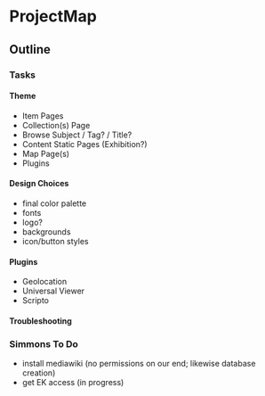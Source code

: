 # ProjectMap
## Outline
### Tasks
#### Theme
* Item Pages
* Collection(s) Page
* Browse Subject / Tag? / Title?
* Content Static Pages (Exhibition?)
* Map Page(s)
* Plugins
#### Design Choices
* final color palette
* fonts
* logo?
* backgrounds
* icon/button styles

#### Plugins
* Geolocation
* Universal Viewer
* Scripto

#### Troubleshooting

### Simmons To Do
* install mediawiki (no permissions on our end; likewise database creation)
* get EK access (in progress)
